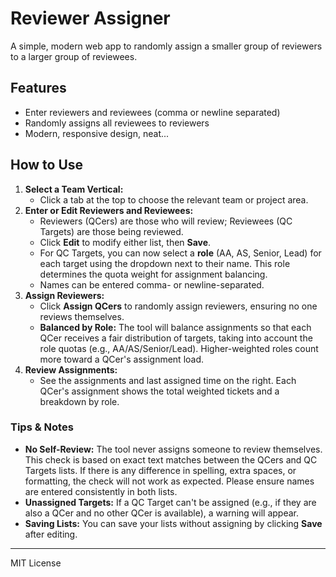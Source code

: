 # Reviewer Assigner

A simple, modern web app to randomly assign a smaller group of reviewers to a larger group of reviewees.

## Features
- Enter reviewers and reviewees (comma or newline separated)
- Randomly assigns all reviewees to reviewers
- Modern, responsive design, neat...

## How to Use

1. **Select a Team Vertical:**
   - Click a tab at the top to choose the relevant team or project area.
2. **Enter or Edit Reviewers and Reviewees:**
   - Reviewers (QCers) are those who will review; Reviewees (QC Targets) are those being reviewed.
   - Click **Edit** to modify either list, then **Save**.
   - For QC Targets, you can now select a **role** (AA, AS, Senior, Lead) for each target using the dropdown next to their name. This role determines the quota weight for assignment balancing.
   - Names can be entered comma- or newline-separated.
3. **Assign Reviewers:**
   - Click **Assign QCers** to randomly assign reviewers, ensuring no one reviews themselves.
   - **Balanced by Role:** The tool will balance assignments so that each QCer receives a fair distribution of targets, taking into account the role quotas (e.g., AA/AS/Senior/Lead). Higher-weighted roles count more toward a QCer's assignment load.
4. **Review Assignments:**
   - See the assignments and last assigned time on the right. Each QCer's assignment shows the total weighted tickets and a breakdown by role.

### Tips & Notes
- **No Self-Review:** The tool never assigns someone to review themselves. This check is based on exact text matches between the QCers and QC Targets lists. If there is any difference in spelling, extra spaces, or formatting, the check will not work as expected. Please ensure names are entered consistently in both lists.
- **Unassigned Targets:** If a QC Target can't be assigned (e.g., if they are also a QCer and no other QCer is available), a warning will appear.
- **Saving Lists:** You can save your lists without assigning by clicking **Save** after editing.

---
MIT License 